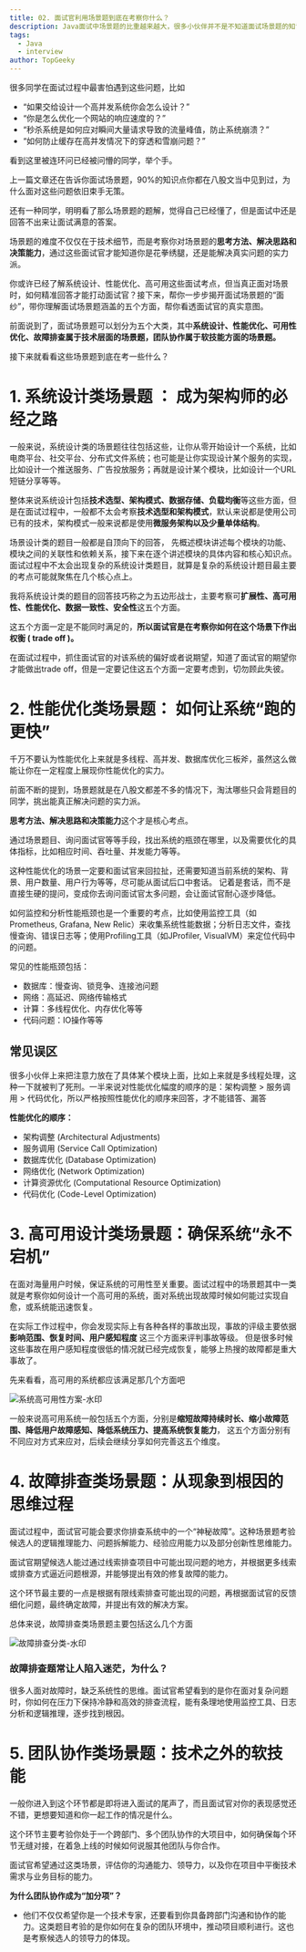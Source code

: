 ```yaml
---
title: 02. 面试官利用场景题到底在考察你什么？
description: Java面试中场景题的比重越来越大，很多小伙伴并不是不知道面试场景题的知识点，是因为不能很好的理解面试官提问的内容从而导致面试失利，所以我创建了面试场景题拆解手册帮助小伙伴们快速抓住面试官核心考点，祝愿每个小伙伴都能面试成功。
tags:
  - Java
  - interview
author: TopGeeky
---
```


很多同学在面试过程中最害怕遇到这些问题，比如

- “如果交给设计一个高并发系统你会怎么设计？”
- “你是怎么优化一个网站的响应速度的？”
- “秒杀系统是如何应对瞬间大量请求导致的流量峰值，防止系统崩溃？”
- “如何防止缓存在高并发情况下的穿透和雪崩问题？”

看到这里被连环问已经被问懵的同学，举个手。

上一篇文章还在告诉你面试场景题，90%的知识点你都在八股文当中见到过，为什么面对这些问题依旧束手无策。

还有一种同学，明明看了那么场景题的题解，觉得自己已经懂了，但是面试中还是回答不出来让面试满意的答案。

场景题的难度不仅仅在于技术细节，而是考察你对场景题的**思考方法、解决思路和决策能力**，通过这些面试官才能知道你是花拳绣腿，还是能解决真实问题的实力派。

你或许已经了解系统设计、性能优化、高可用这些面试考点，但当真正面对场景时，如何精准回答才能打动面试官？接下来，帮你一步步揭开面试场景题的“面纱”，带你理解面试场景题涵盖的五个方面，帮你看透面试官的真实意图。

前面说到了，面试场景题可以划分为五个大类，其中**系统设计、性能优化、可用性优化、故障排查属于技术层面的场景题，团队协作属于软技能方面的场景题。**

接下来就看看这些场景题到底在考一些什么？



# 1. 系统设计类场景题 ： 成为架构师的必经之路

一般来说，系统设计类的场景题往往包括这些，让你从零开始设计一个系统，比如电商平台、社交平台、分布式文件系统；也可能是让你实现设计某个服务的实现，比如设计一个推送服务、广告投放服务；再就是设计某个模块，比如设计一个URL短链分享等等。

整体来说系统设计包括**技术选型、架构模式、数据存储、负载均衡**等这些方面，但是在面试过程中，一般都不太会考察**技术选型和架构模式**，默认来说都是使用公司已有的技术，架构模式一般来说都是使用**微服务架构以及少量单体结构**。

场景设计类的题目一般都是自顶向下的回答， 先概述模块讲述每个模块的功能、模块之间的关联性和依赖关系，接下来在逐个讲述模块的具体内容和核心知识点。面试过程中不太会出现复杂的系统设计类题目，就算是复杂的系统设计题目最主要的考点可能就聚焦在几个核心点上。

我将系统设计类的题目的回答技巧称之为五边形战士，主要考察可**扩展性、高可用性、性能优化、数据一致性、安全性**这五个方面。

这五个方面一定是不能同时满足的，**所以面试官是在考察你如何在这个场景下作出权衡 ( trade off )。**

在面试过程中，抓住面试官的对该系统的偏好或者说期望，知道了面试官的期望你才能做出trade off，但是一定要记住这五个方面一定要考虑到，切勿顾此失彼。

# 2. 性能优化类场景题： 如何让系统“跑的更快”

千万不要认为性能优化上来就是多线程、高并发、数据库优化三板斧，虽然这么做能让你在一定程度上展现你性能优化的实力。

前面不断的提到，场景题就是在八股文都差不多的情况下，淘汰哪些只会背题目的同学，挑出能真正解决问题的实力派。

**思考方法、解决思路和决策能力**这个才是核心考点。

通过场景题目、询问面试官等等手段，找出系统的瓶颈在哪里，以及需要优化的具体指标，比如相应时间、吞吐量、并发能力等等。

这种性能优化的场景一定要和面试官来回拉扯，还需要知道当前系统的架构、背景、用户数量、用户行为等等，尽可能从面试后口中套话。 记着是套话，而不是直接生硬的提问，变成你去询问面试官太多问题，会让面试官耐心逐步降低。

如何监控和分析性能瓶颈也是一个重要的考点，比如使用监控工具（如Prometheus, Grafana, New Relic）来收集系统性能数据；分析日志文件，查找慢查询、错误日志等；使用Profiling工具（如JProfiler, VisualVM）来定位代码中的问题。

常见的性能瓶颈包括：

- 数据库：慢查询、锁竞争、连接池问题
- 网络：高延迟、网络传输格式
- 计算：多线程优化、内存优化等等
- 代码问题：IO操作等等

## 常见误区

很多小伙伴上来把注意力放在了具体某个模块上面，比如上来就是多线程处理，这种一下就被判了死刑。一半来说对性能优化幅度的顺序的是：架构调整 > 服务调用 > 代码优化，所以严格按照性能优化的顺序来回答，才不能错答、漏答

**性能优化的顺序：**

- 架构调整 (Architectural Adjustments)
- 服务调用 (Service Call Optimization)
- 数据库优化 (Database Optimization)
- 网络优化 (Network Optimization)
- 计算资源优化 (Computational Resource Optimization)
- 代码优化 (Code-Level Optimization)

# 3. 高可用设计类场景题：确保系统“永不宕机”

在面对海量用户时候，保证系统的可用性至关重要。面试过程中的场景题其中一类就是考察你如何设计一个高可用的系统，面对系统出现故障时候如何能过实现自愈，或系统能迅速恢复。

在实际工作过程中，你会发现实际上有各种各样的事故出现，事故的评级主要依据 **影响范围、恢复时间、用户感知程度** 这三个方面来评判事故等级。 但是很多时候这些事故在用户感知程度很低的情况就已经完成恢复，能够上热搜的故障都是重大事故了。

先来看看，高可用的系统都应该满足那几个方面吧 

![系统高可用性方案-水印](https://keaganoss.oss-cn-shanghai.aliyuncs.com/scenario/202411301108349.png)

一般来说高可用系统一般包括五个方面，分别是**缩短故障持续时长、缩小故障范围、降低用户故障感知、降低系统压力、提高系统恢复能力**， 这五个方面分别有不同应对方式来应对，后续会继续分享如何完善这五个维度。

# 4. 故障排查类场景题：从现象到根因的思维过程

面试过程中，面试官可能会要求你排查系统中的一个“神秘故障”。这种场景题考验候选人的逻辑推理能力、问题拆解能力、经验应用能力以及部分创新性思维能力。

面试官期望候选人能过通过线索排查项目中可能出现问题的地方，并根据更多线索或排查方式逼近问题根源，并能够提出有效的修复故障的能力。

这个环节最主要的一点是根据有限线索排查可能出现的问题，再根据面试官的反馈细化问题，最终确定故障，并提出有效的解决方案。

总体来说，故障排查类场景题主要包括这么几个方面

![故障排查分类-水印](https://keaganoss.oss-cn-shanghai.aliyuncs.com/scenario/202411301108197.png)

### 故障排查题常让人陷入迷茫，为什么？

很多人面对故障时，缺乏系统性的思维。面试官希望看到的是你在面对复杂问题时，你如何在压力下保持冷静和高效的排查流程，能有条理地使用监控工具、日志分析和逻辑推理，逐步找到根因。

# 5. 团队协作类场景题：技术之外的软技能

一般你进入到这个环节都是即将进入面试的尾声了，而且面试官对你的表现感觉还不错，更想要知道和你一起工作的情况是什么。

这个环节主要考验你处于一个跨部门、多个团队协作的大项目中，如何确保每个环节无缝对接，在着急上线的时候如何说服其他团队与你合作。

面试官希望通过这类场景，评估你的沟通能力、领导力，以及你在项目中平衡技术需求与业务目标的能力。

**为什么团队协作成为“加分项”？**

- 他们不仅仅希望你是一个技术专家，还要看到你具备跨部门沟通和协作的能力。这类题目考验的是你如何在复杂的团队环境中，推动项目顺利进行。这也是考察候选人的领导力的体现。

